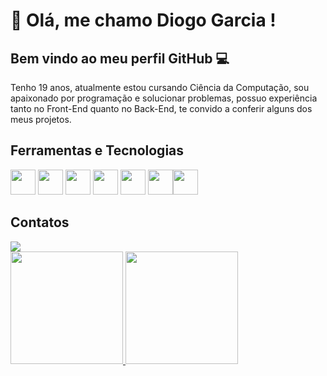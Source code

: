 
# :wave: Olá, me chamo Diogo Garcia ! 
## Bem vindo ao meu perfil GitHub :computer:

Tenho 19 anos, atualmente estou cursando Ciência da Computação, sou apaixonado por programação e solucionar problemas, possuo experiência tanto no Front-End quanto no Back-End, te convido a conferir alguns dos meus projetos.

## Ferramentas e Tecnologias

<img loading="lazy" src="https://cdn.jsdelivr.net/gh/devicons/devicon/icons/html5/html5-original.svg" width="40" height="40"/> <img loading="lazy" src="https://cdn.jsdelivr.net/gh/devicons/devicon/icons/css3/css3-original.svg" width="40" height="40"/> <img loading="lazy" src="https://cdn.jsdelivr.net/gh/devicons/devicon/icons/javascript/javascript-original.svg" width="40" height="40"/> <img loading="lazy" src="https://cdn.jsdelivr.net/gh/devicons/devicon/icons/java/java-original.svg" width="40" height="40"/> <img loading="lazy" src="https://cdn.jsdelivr.net/gh/devicons/devicon/icons/python/python-original.svg" width="40" height="40"/> <img loading="lazy" src="https://cdn.jsdelivr.net/gh/devicons/devicon/icons/postgresql/postgresql-original.svg" width="40" height="40"/><img loading="lazy" src="https://cdn.jsdelivr.net/gh/devicons/devicon/icons/mysql/mysql-original.svg" width="40" height="40"/>

## Contatos
<div
<a href="https://www.linkedin.com/in/diogogarciadev" target="_blank"><img loading="lazy" src="https://img.shields.io/badge/-LinkedIn-%230077B5?style=for-the-badge&logo=linkedin&logoColor=white" target="_blank"></a>  
</div>

<div>
<a href="https://github.com/devgarciadiogo">
<img loading="lazy" height="180em" src="https://github-readme-stats.vercel.app/api/top-langs/?username=devgarciadiogo&layout=compact&langs_count=7&theme=dracula"/>
<img loading="lazy" height="180em" src="https://github-readme-stats.vercel.app/api?username=devgarciadiogo&show_icons=true&theme=dracula&include_all_commits=true&count_private=true"/>
</div>
